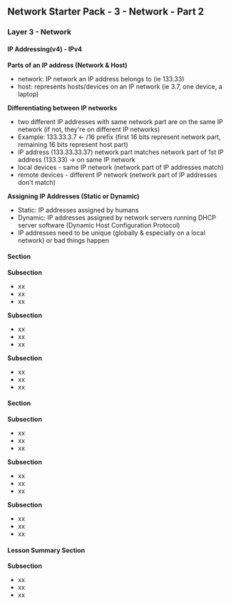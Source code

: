 ## Network Starter Pack - 3 - Network - Part 2 ##
### Layer 3 - Network
#### IP Addressing(v4) - IPv4
**Parts of an IP address (Network & Host)**
* network: IP network an IP address belongs to (ie 133.33)
* host: represents hosts/devices on an IP network (ie 3.7, one device, a laptop)

**Differentiating between IP networks**
* two different IP addresses with same network part are on the same IP network (if not, they're on different IP networks)
* Example: 133.33.3.7 <- /16 prefix (first 16 bits represent network part, remaining 16 bits represent host part) 
* IP address (133.33.33.37) network part matches network part of 1st IP address (133.33) -> on same IP network
* local devices - same IP network (network part of IP addresses match)
* remote devices - different IP network (network part of IP addresses don't match)

**Assigning IP Addresses (Static or Dynamic)**
* Static: IP addresses assigned by humans 
* Dynamic: IP addresses assigned by network servers running DHCP server software (Dynamic Host Configuration Protocol)
* IP addresses need to be unique (globally & especially on a local network) or bad things happen
#### Section
**Subsection**
* xx
* xx
* xx

**Subsection**
* xx
* xx
* xx

**Subsection**
* xx
* xx
* xx
#### Section
**Subsection**
* xx
* xx
* xx

**Subsection**
* xx
* xx
* xx

**Subsection**
* xx
* xx
* xx
#### Lesson Summary Section
**Subsection**
* xx
* xx
* xx
